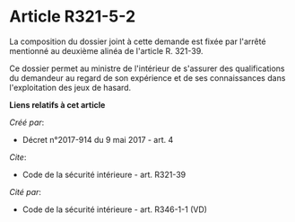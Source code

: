 # Article R321-5-2

La composition du dossier joint à cette demande est fixée par l'arrêté mentionné au deuxième alinéa de l'article R. 321-39.

Ce dossier permet au ministre de l'intérieur de s'assurer des qualifications du demandeur au regard de son expérience et de
ses connaissances dans l'exploitation des jeux de hasard.

**Liens relatifs à cet article**

_Créé par_:

  - Décret n°2017-914 du 9 mai 2017 - art. 4

_Cite_:

  - Code de la sécurité intérieure - art. R321-39

_Cité par_:

  - Code de la sécurité intérieure - art. R346-1-1 (VD)
